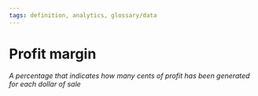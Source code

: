 ```yaml
---
tags: definition, analytics, glossary/data
---
```

#  Profit margin
*A percentage that indicates how many cents of profit has been generated for each dollar of sale*
